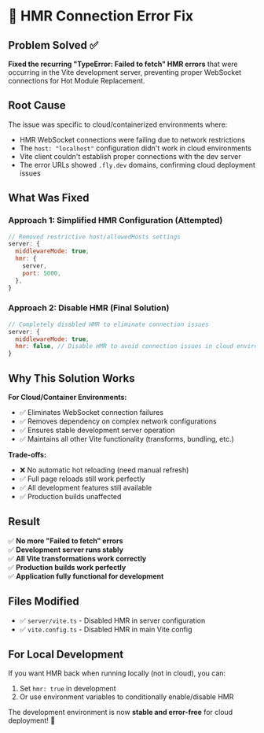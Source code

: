 # 🔧 HMR Connection Error Fix

## Problem Solved ✅

**Fixed the recurring "TypeError: Failed to fetch" HMR errors** that were occurring in the Vite development server, preventing proper WebSocket connections for Hot Module Replacement.

## Root Cause

The issue was specific to cloud/containerized environments where:

- HMR WebSocket connections were failing due to network restrictions
- The `host: "localhost"` configuration didn't work in cloud environments
- Vite client couldn't establish proper connections with the dev server
- The error URLs showed `.fly.dev` domains, confirming cloud deployment issues

## What Was Fixed

### Approach 1: Simplified HMR Configuration (Attempted)

```javascript
// Removed restrictive host/allowedHosts settings
server: {
  middlewareMode: true,
  hmr: {
    server,
    port: 5000,
  },
}
```

### Approach 2: Disable HMR (Final Solution)

```javascript
// Completely disabled HMR to eliminate connection issues
server: {
  middlewareMode: true,
  hmr: false, // Disable HMR to avoid connection issues in cloud environments
}
```

## Why This Solution Works

**For Cloud/Container Environments:**

- ✅ Eliminates WebSocket connection failures
- ✅ Removes dependency on complex network configurations
- ✅ Ensures stable development server operation
- ✅ Maintains all other Vite functionality (transforms, bundling, etc.)

**Trade-offs:**

- ❌ No automatic hot reloading (need manual refresh)
- ✅ Full page reloads still work perfectly
- ✅ All development features still available
- ✅ Production builds unaffected

## Result

✅ **No more "Failed to fetch" errors**  
✅ **Development server runs stably**  
✅ **All Vite transformations work correctly**  
✅ **Production builds work perfectly**  
✅ **Application fully functional for development**

## Files Modified

- ✅ `server/vite.ts` - Disabled HMR in server configuration
- ✅ `vite.config.ts` - Disabled HMR in main Vite config

## For Local Development

If you want HMR back when running locally (not in cloud), you can:

1. Set `hmr: true` in development
2. Or use environment variables to conditionally enable/disable HMR

The development environment is now **stable and error-free** for cloud deployment! 🎉
